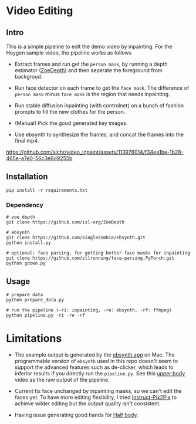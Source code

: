 # Video Editing

## Intro
This is a simple pipeline to edit the demo video by inpainting. For the Heygen sample video, the pipeline works as follows

- Extract frames and run get the `person mask`, by running a depth estimator ([ZoeDepth](https://github.com/isl-org/ZoeDepth)) and then seperate the foreground from backgroud.

- Run face detector on each frame to get the `face mask`. The difference of `person mask` minus `face mask` is the region that needs inpainting.

- Run stable diffusion inpainting (with controlnet) on a bunch of fashion prompts to fill the new clothes for the person.

- (Manual) Pick the good generated key images.

- Use ebsynth to synthesize the frames, and concat the frames into the final mp4.



https://github.com/aichr/video_inpaint/assets/113976014/f34ea1be-1b28-465e-a7e0-56c3e6d9255b



## Installation
```
pip install -r requirements.txt
```

### Dependency
```
# zoe depth
git clone https://github.com/isl-org/ZoeDepth

# ebsynth
git clone https://github.com/SingleZombie/ebsynth.git
python install.py

# optional: face parsing, for getting better face masks for inpainting
git clone https://github.com/zllrunning/face-parsing.PyTorch.git
python gdown.py
```

## Usage

```
# prepare data
python prepare_data.py

# run the pipeline (-ri: inpainting, -re: ebsynth, -rf: ffmpeg)
python pipeline.py -ri -re -rf

```

# Limitations

- The example output is generated by the [ebsynth app](https://ebsynth.com/) on Mac.
The programmable version of `ebsynth` used in this repo doesn't seem to support the advanced features such as de-clicker, which leads to inferior results if
you directly run the `pipeline.py`. See this [upper body](results/output_upper_body.mp4) video as the raw output of the pipeline.

- Current fix face unchanged by inpainting masks, so we can't edit the faces yet. To have more editing flexibility, 
I tried [Instruct-Pix2Pix](inst_pix2pix.py) to achieve wilder editing but the output quality isn't consistent.

- Having issue generating good hands for [Half body](results/output_half_body.mp4).
